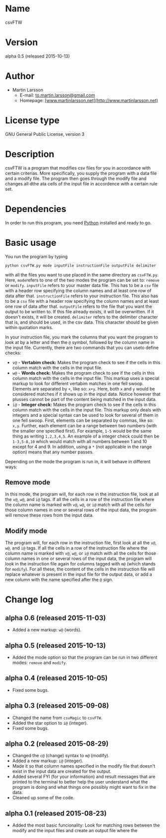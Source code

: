 # Name

csvFTW

# Version

alpha 0.5 (released 2015-10-13)

# Author

- Martin Larsson
	- E-mail: [to.martin.larsson@gmail.com](to.martin.larsson@gmail.com)
	- Homepage: [www.martinlarsson.net](http://www.martinlarsson.net)

# License type

GNU Gen­eral Public Li­cense, ver­sion 3

# Description

csvFTW is a program that modifies csv files for you in accordance with certain criterias. More specifically, you supply the program with a data file and a modify file. The program then goes through the modify file and changes all dthe ata cells of the input file in accordence with a certain rule set.

# Dependencies

In order to run this program, you need [Python](https://www.python.org/) installed and ready to go.

# Basic usage

You run the program by typing

	python csvFTW.py mode inputFile instructionFile outputFile delimiter

with all the files you want to use placed in the same directory as `csvFTW.py`. Here, `mode`refers to one of the two modes the program can be set to: `remove` or `modify`. `inputFile` refers to your master data file. This has to be a `csv` file with a header row specifying the column names and at least one row of data after that. `instructionFile` refers to your instruction file. This also has to be a `csv` file with a header row specifying the column names and at least one row of data after that. `outputFile` refers to the file  that you want the output to be written to. If this file already exists, it will be overwritten. If it doesn't exists, it will be created. `delimiter` refers to the delimiter character that is, and should be used, in the csv data. This character should be given within quotation marks.

In your instruction file, you mark the columns that you want the program to look at by a letter and then the `@` symbol, followed by the column name in the input file. Currently, there are two commands that you can useto define checks:

- `v@` - **Vertabim check:** Makes the program check to see if the cells in this column match with the cells in the input file.
- `w@` - **Words check:** Makes the program check to see if the cells in this column match with the cells in the input file. This markup uses a special markup to look for different vertabim matches in one fell swoop. Elements are separated by `+`, like so: `x+y`. Here, both `x` and `y` would be considered matches if it shows up in the input data. Notice however that plusses cannot be part of the content being matched in the input data.
- `i@` - **Integer check:** Makes the program check to see if the cells in this column match with the cells in the input file. This markup only deals with integers and a special syntax can be used to look for several of them in one fell swoop. First, elements can be separated by commas, like so: `x,y`. Further, each element can be a range between two numbers (with the smaller one specified first). For example, `1-5` would be the same thing as writing `1,2,3,4,5`. An example of a integer check could then be `1-3,5-8,10` which would match with all numbers between 1 and 10 except for 4 and 9. In addition, using a `*` (not applicable in the range option) means that any number passes.

Depending on the mode the program is run in, it will behave in different ways:

## Remove mode

In this mode, the program will, for each row in the instruction file, look at all the `v@`, `w@`, and `i@` tags. If all the cells in a row of the instruction file where the column name is marked with `v@`, `w@`, or `i@` match with all the cells for those column names in one or several rows of the input data, the program will remove these rows from the input data.

## Modify mode

The program will, for each row in the instruction file, first look at all the `v@`, `w@`, and `i@` tags. If all the cells in a row of the instruction file where the column name is marked with `v@`, `w@`, or `i@` match with all the cells for those column names in one or several rows of the input data, the program will look in the instruction file again for columns tagged with `m@` (which stands for `modify`). For all these, the content of the cells in the instruction file will replace whatever is present in the input file for the output data, or add a new column with the name specified after the `@` sign.


# Change log

## alpha 0.6 (released 2015-11-03)
- Added a new markup: `w@` (words).

## alpha 0.5 (released 2015-10-13)
- Added the mode option so that the program can be run in two different modes: `remove` and `modify`.

## alpha 0.4 (released 2015-10-05)
- Fixed some bugs.

## alpha 0.3 (released 2015-09-08)
- Changed the name from `csvMagic` to `csvFTW`.
- Added the star option to `i@` (integer).
- Fixed some bugs.

## alpha 0.2 (released 2015-08-29)
- Changed the `c@` (change) syntax to `m@` (modify).
- Added a new markup: `i@` (integer).
- Made it so that column names specified in the modify file that doesn't exist in the input data are created for the output.
- Added several FYI (for your information) and result messages that are printed to the terminal to better help the user understand what the program is doing and what things one possibly might want to fix in the data.
- Cleaned up some of the code.

## alpha 0.1 (released 2015-08-23)
- Added the most basic funcionality: Look for matching rows between the modify and the input files and create an output file where the 
